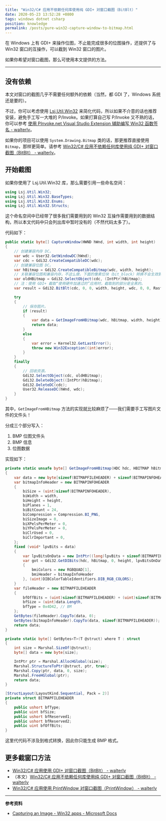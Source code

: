 ```yaml
---
title: "Win32/C# 应用不依赖任何库使用纯 GDI+ 对窗口截图（BitBlt）"
date: 2020-05-23 13:52:28 +0800
tags: windows dotnet csharp
position: knowledge
permalink: /posts/pure-win32-capture-window-to-bitmap.html
---
```


在 Windows 上有 GDI+ 来操作位图，不止能完成很多的位图操作，还提供了与 Win32 窗口的互操作，可以截到 Win32 窗口的图片。

如果你希望对窗口截图，那么可使用本文提供的方法。

---

<div id="toc"></div>

## 没有依赖

本文对窗口的截图几乎不需要任何额外的依赖（当然，都 GDI 了，Windows 系统还是要的）。

不过，你可以考虑使用 [Lsj.Util.Win32](https://www.nuget.org/packages/Lsj.Util.Win32/) 来简化代码，所以如果不介意的话也推荐安装，避免手工写一大堆的 P/Invoke。如果打算自己写 P/Invoke 又不熟的话，你可以参考 [使用 PInvoke.net Visual Studio Extension 辅助编写 Win32 函数签名 - walterlv](/post/pinvoke-net-visual-studio-extension)。

如果你的项目可以使用 `System.Drawing.Bitmap` 类的话，那更推荐直接使用 `Bitmap`，那样更简单。请参考 [Win32/C# 应用不依赖任何库使用纯 GDI+ 对窗口截图（BitBlt） - walterlv](/post/pure-win32-capture-window-to-bitmap)。

## 开始截图

如果你使用了 Lsj.Util.Win32 库，那么需要引用一些命名空间：

```csharp
using Lsj.Util.Win32;
using Lsj.Util.Win32.BaseTypes;
using Lsj.Util.Win32.Enums;
using Lsj.Util.Win32.Structs;
```

这个命名空间中已经带了很多我们需要用到的 Win32 互操作需要用到的数据结构，所以本文代码中只会列出库中暂时没有的（不然代码太多了）。

代码如下：

```csharp
public static byte[] CaptureWindow(HWND hWnd, int width, int height)
{
    // 创建兼容内存 DC。
    var wdc = User32.GetWindowDC(hWnd);
    var cdc = Gdi32.CreateCompatibleDC(wdc);
    // 创建兼容位图 DC。
    var hBitmap = Gdi32.CreateCompatibleBitmap(wdc, width, height);
    // 关联兼容位图和兼容内存，不这么做，下面的像素位块（bit_block）转换不会生效到 hBitmap。
    var oldHBitmap = Gdi32.SelectObject(cdc, (IntPtr)hBitmap);
    // 注：使用 GDI+ 截取“使用硬件加速过的”应用时，截取到的部分是全黑的。
    var result = Gdi32.BitBlt(cdc, 0, 0, width, height, wdc, 0, 0, RasterCodes.SRCCOPY);

    try
    {
        // 保存图片。
        if (result)
        {
            var data = GetImageFromHBitmap(wdc, hBitmap, width, height);
            return data;
        }
        else
        {
            var error = Kernel32.GetLastError();
            throw new Win32Exception((int)error);
        }
    }
    finally
    {
        // 回收资源。
        Gdi32.SelectObject(cdc, oldHBitmap);
        Gdi32.DeleteObject((IntPtr)hBitmap);
        Gdi32.DeleteDC(cdc);
        User32.ReleaseDC(hWnd, wdc);
    }
}
```

其中，`GetImageFromHBitmap` 方法的实现就比较麻烦了——我们需要手工写图片文件的文件头！

分成三个部分写入：

1. BMP 位图文件头
1. BMP 信息
1. 位图数据

实现如下：

```csharp
private static unsafe byte[] GetImageFromHBitmap(HDC hdc, HBITMAP hBitmap, int width, int height)
{
    var data = new byte[sizeof(BITMAPFILEHEADER) + sizeof(BITMAPINFOHEADER) + width * height * 3];
    var bitmapInfoHeader = new BITMAPINFOHEADER
    {
        biSize = (uint)sizeof(BITMAPINFOHEADER),
        biWidth = width,
        biHeight = height,
        biPlanes = 1,
        biBitCount = 24,
        biCompression = Compression.BI_PNG,
        biSizeImage = 0,
        biXPelsPerMeter = 0,
        biYPelsPerMeter = 0,
        biClrUsed = 0,
        biClrImportant = 0,
    };
    fixed (void* lpvBits = data)
    {
        var lpvBitsOnData = new IntPtr((long)lpvBits + sizeof(BITMAPFILEHEADER) + sizeof(BITMAPINFOHEADER));
        var got = Gdi32.GetDIBits(hdc, hBitmap, 0, height, lpvBitsOnData, new BITMAPINFO
        {
            bmiColors = new RGBQUAD[1],
            bmiHeader = bitmapInfoHeader
        }, (uint)DIBColorTableIdentifiers.DIB_RGB_COLORS);
    }
    var fileHeader = new BITMAPFILEHEADER
    {
        bfOffBits = (uint)sizeof(BITMAPFILEHEADER) + (uint)sizeof(BITMAPINFOHEADER),
        bfSize = (uint)data.Length,
        bfType = 0x4D42, // BM
    };
    GetBytes(fileHeader).CopyTo(data, 0);
    GetBytes(bitmapInfoHeader).CopyTo(data, sizeof(BITMAPFILEHEADER));
    return data;
}

private static byte[] GetBytes<T>(T @struct) where T : struct
{
    int size = Marshal.SizeOf(@struct);
    byte[] data = new byte[size];

    IntPtr ptr = Marshal.AllocHGlobal(size);
    Marshal.StructureToPtr(@struct, ptr, true);
    Marshal.Copy(ptr, data, 0, size);
    Marshal.FreeHGlobal(ptr);
    return data;
}

[StructLayout(LayoutKind.Sequential, Pack = 2)]
private struct BITMAPFILEHEADER
{
    public ushort bfType;
    public uint bfSize;
    public ushort bfReserved1;
    public ushort bfReserved2;
    public uint bfOffBits;
}
```

这里代代码不涉及到格式转换，因此你只能生成 BMP 格式。

## 更多截窗口方法

- [Win32/C# 应用使用 GDI+ 对窗口截图（BitBlt） - walterlv](/post/win32-and-system-drawing-capture-window-to-bitmap)
- （本文）[Win32/C# 应用不依赖任何库使用纯 GDI+ 对窗口截图（BitBlt） - walterlv](/post/pure-win32-capture-window-to-bitmap)
- [Win32/C# 应用使用 PrintWindow 对窗口截图（PrintWindow） - walterlv](/post/win32-capture-window-using-print-window)

---

**参考资料**

- [Capturing an Image - Win32 apps - Microsoft Docs](https://docs.microsoft.com/en-us/windows/win32/gdi/capturing-an-image)

